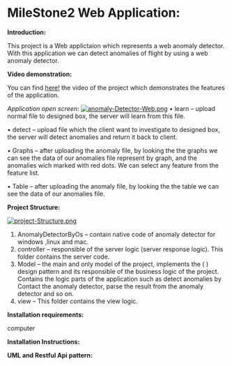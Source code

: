 # MileStone2 Web Application:
**Introduction:**

This project is a Web applictaion which represents a web anomaly detector. With this application we can detect anomalies of flight by using a web anomaly detector.

**Video demonstration:**

You can find [here!](http://google.com) the video of the project which demonstrates the features of the application.

_Application open screen:_
[![anomaly-Detector-Web.png](https://i.postimg.cc/7LhcP4wP/anomaly-Detector-Web.png)](https://postimg.cc/2qpTTP1g)
•	learn – upload normal file to designed box, the server will learn from this file.

•	detect – upload file which the client want to investigate to designed box, the server will detect anomalies and return it back to client.

•	Graphs – after uploading the anomaly file, by looking the the graphs we can see the data of our anomalies file represent by graph, and the anomalies wich marked with red dots.
We can select any feature from the feature list.

•	Table – after uploading the anomaly file, by looking the the table we can see the data of our anomalies file.

__Project Structure:__

[![project-Structure.png](https://i.postimg.cc/sxZXWbz5/project-Structure.png)](https://postimg.cc/JHMMV6Gh)

1)	AnomalyDetectorByOs –
contain native code of anomaly detector for windows ,linux and mac.
2)	controller – 
responsible of the server logic (server response logic).
This folder contains the server code. 
3)	Model –
the main and only model of the project, implements the ( ) design pattern and its responsible of the business logic of the project.
Contains the logic parts of the application such as detect anomalies by Contact the anomaly detector, parse the result from the anomaly detector and so on.
4)	view – 
This folder contains the view logic.

__Installation requirements:__

computer

__Installation Instructions:__

__UML and Restful Api pattern:__
